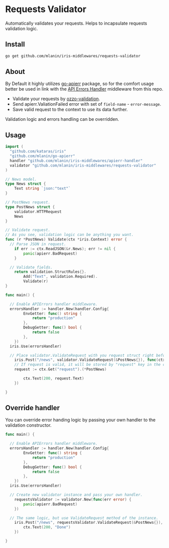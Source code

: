 # Requests Validator

Automatically validates your requests. Helps to incapsulate requests validation logic.

## Install

```bash
go get github.com/mlanin/iris-middlewares/requests-validator
```

## About

By Default it highly utilizes [go-apierr](https://github.com/mlanin/go-apierr) package, so for the comfort usage better be used in link with the [API Errors Handler](../apierr-handler/README.md) middleware from this repo.

* Validate your requests by [ozzo-validation](https://github.com/go-ozzo/ozzo-validation).
* Send apierr.ValiationFailed error with set of `field-name` - `error-message`.
* Save valid request to the context to use its data further.

Validation logic and errors handling can be overridden.

## Usage

```go
import (
  "github.com/kataras/iris"
  "github.com/mlanin/go-apierr"
  handler "github.com/mlanin/iris-middlewares/apierr-handler"
  validator "github.com/mlanin/iris-middlewares/requests-validator"
)

// News model.
type News struct {
	Text string `json:"text"`
}

// PostNews request.
type PostNews struct {
	validator.HTTPRequest
	News
}

// Validate request.
// As you see, validation logic can be anything you want.
func (r *PostNews) Validate(ctx *iris.Context) error {
  // Parse JSON in request.
	if err := ctx.ReadJSON(&r.News); err != nil {
		panic(apierr.BadRequest)
	}

  // Validate fields.
	return validation.StructRules{}.
		Add("Text", validation.Required).
		Validate(r)
}

func main() {

  // Enable APIErrors handler middleware.
  errorsHandler := handler.New(handler.Config{
		EnvGetter: func() string {
			return "production"
		},
		DebugGetter: func() bool {
			return false
		},
	})
  iris.Use(errorsHandler)

  // Place validator.ValidateRequest with you request struct right before main handler.
	iris.Post("/news", validator.ValidateRequest(&PostNews{}), func(ctx *iris.Context) {
    // If request is valid, it will be stored by "request" key in the context.
    request := ctx.Get("request").(*PostNews)

		ctx.Text(200, request.Text)
	})

}
```

## Override handler

You can override error handing logic by passing your own handler to the validation constructor.

```go
func main() {

  // Enable APIErrors handler middleware.
  errorsHandler := handler.New(handler.Config{
		EnvGetter: func() string {
			return "production"
		},
		DebugGetter: func() bool {
			return false
		},
	})
  iris.Use(errorsHandler)

  // Create new validator instance and pass your own handler.
	requestsValidator := validator.New(func(err error) {
		panic(apierr.BadRequest)
	})

  // The same logic, but use ValidateRequest method of the instance.
	iris.Post("/news", requestsValidator.ValidateRequest(&PostNews{}), func(ctx *iris.Context) {
		ctx.Text(200, "Done")
	})

}
```
